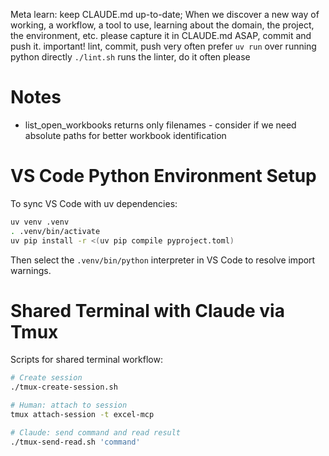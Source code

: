 Meta learn: keep CLAUDE.md up-to-date; When we discover a new way of working, a workflow, a tool to use, learning about the domain, the project, the environment, etc. please capture it in CLAUDE.md ASAP, commit and push it.
important! lint, commit, push very often
prefer `uv run` over running python directly
`./lint.sh` runs the linter, do it often please

# Notes

- list_open_workbooks returns only filenames - consider if we need absolute paths for better workbook identification

# VS Code Python Environment Setup

To sync VS Code with uv dependencies:

```bash
uv venv .venv
. .venv/bin/activate
uv pip install -r <(uv pip compile pyproject.toml)
```

Then select the `.venv/bin/python` interpreter in VS Code to resolve import warnings.

# Shared Terminal with Claude via Tmux

Scripts for shared terminal workflow:

```bash
# Create session
./tmux-create-session.sh

# Human: attach to session
tmux attach-session -t excel-mcp

# Claude: send command and read result
./tmux-send-read.sh 'command'
```
